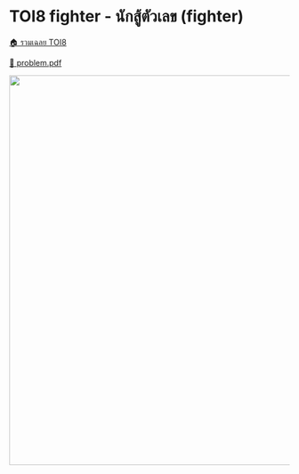 <!-- @codegen_problem begin -->
# TOI8 fighter - นักสู้ตัวเลข (fighter)

[🏠 รวมเฉลย TOI8](../)

[💎 problem.pdf](./toi8_fighter.pdf)

<img width="700" src="https://github.com/krist7599555/toi/assets/19445033/80c80822-7583-4bcd-a705-dae3eacdee85" />
<!-- @codegen_problem end -->
